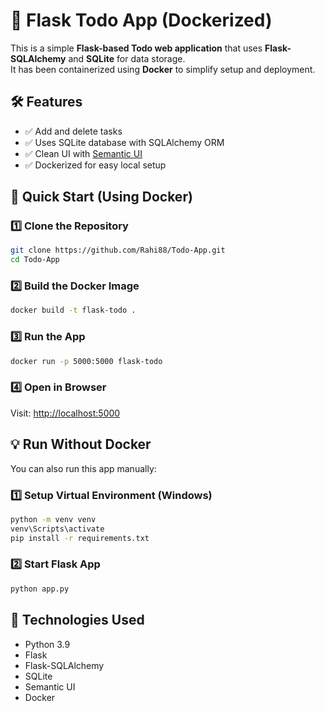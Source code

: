 
# 📝 Flask Todo App (Dockerized)

This is a simple **Flask-based Todo web application** that uses **Flask-SQLAlchemy** and **SQLite** for data storage.  
It has been containerized using **Docker** to simplify setup and deployment.


## 🛠 Features

- ✅ Add and delete tasks
- ✅ Uses SQLite database with SQLAlchemy ORM
- ✅ Clean UI with [Semantic UI](https://semantic-ui.com/)
- ✅ Dockerized for easy local setup


## 🚀 Quick Start (Using Docker)

### 1️⃣ Clone the Repository
```bash
git clone https://github.com/Rahi88/Todo-App.git
cd Todo-App
````

### 2️⃣ Build the Docker Image

```bash
docker build -t flask-todo .
```

### 3️⃣ Run the App

```bash
docker run -p 5000:5000 flask-todo
```

### 4️⃣ Open in Browser

Visit: [http://localhost:5000](http://localhost:5000)


## 💡 Run Without Docker

You can also run this app manually:

### 1️⃣ Setup Virtual Environment (Windows)

```bash
python -m venv venv
venv\Scripts\activate
pip install -r requirements.txt
```

### 2️⃣ Start Flask App

```bash
python app.py
```


## 🔧 Technologies Used

* Python 3.9
* Flask
* Flask-SQLAlchemy
* SQLite
* Semantic UI
* Docker


